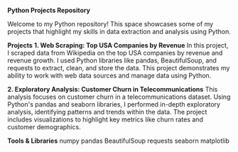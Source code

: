 **Python Projects Repository**

Welcome to my Python repository! This space showcases some of my projects that highlight my skills in data extraction and analysis using Python.

**Projects**
**1. Web Scraping: Top USA Companies by Revenue**
In this project, I scraped data from Wikipedia on the top USA companies by revenue and revenue growth. I used Python libraries like pandas, BeautifulSoup, and requests to extract, clean, and store the data. This project demonstrates my ability to work with web data sources and manage data using Python.

**2. Exploratory Analysis: Customer Churn in Telecommunications**
This analysis focuses on customer churn in a telecommunications dataset. Using Python's pandas and seaborn libraries, I performed in-depth exploratory analysis, identifying patterns and trends within the data. The project includes visualizations to highlight key metrics like churn rates and customer demographics.

**Tools & Libraries**
numpy
pandas
BeautifulSoup
requests
seaborn
matplotlib
